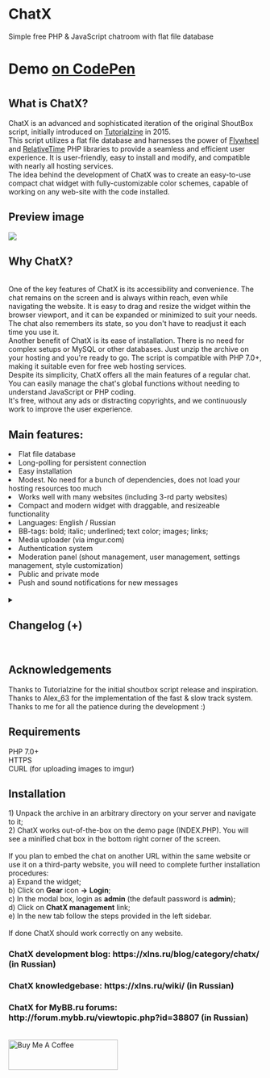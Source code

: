 # ChatX
Simple free PHP &amp; JavaScript chatroom with flat file database

<h1>Demo <a href="https://codepen.io/C3La-NS/full/jOZpgRW">on CodePen</a><h1>

<h2>What is ChatX?</h2>
ChatX is an advanced and sophisticated iteration of the original ShoutBox script, initially introduced on <a href="https://tutorialzine.com/2015/01/shoutbox-php-jquery">Tutorialzine</a> in 2015.
<br />
This script utilizes a flat file database and harnesses the power of <a href="https://github.com/jamesmoss/flywheel">Flywheel</a> and <a href="https://github.com/mpratt/RelativeTime">RelativeTime</a> PHP libraries to provide a seamless and efficient user experience. It is user-friendly, easy to install and modify, and compatible with nearly all hosting services.
<br />
The idea behind the development of ChatX was to create an easy-to-use compact chat widget with fully-customizable color schemes, capable of working on any web-site with the code installed.
<br />
<h2>Preview image</h2>
<img src="https://i.imgur.com/BlIRJZ9.png">

<h2>Why ChatX?</h2>
<br />
One of the key features of ChatX is its accessibility and convenience. The chat remains on the screen and is always within reach, even while navigating the website. It is easy to drag and resize the widget within the browser viewport, and it can be expanded or minimized to suit your needs. The chat also remembers its state, so you don't have to readjust it each time you use it.
<br />
Another benefit of ChatX is its ease of installation. There is no need for complex setups or MySQL or other databases. Just unzip the archive on your hosting and you're ready to go. The script is compatible with PHP 7.0+, making it suitable even for free web hosting services.
<br />
Despite its simplicity, ChatX offers all the main features of a regular chat. You can easily manage the chat's global functions without needing to understand JavaScript or PHP coding.
<br />
It's free, without any ads or distracting copyrights, and we continuously work to improve the user experience.
<br />
<h2>Main features:</h2>
<li>Flat file database</li>
<li>Long-polling for persistent connection</li>
<li>Easy installation</li>
<li>Modest. No need for a bunch of dependencies, does not load your hosting resources too much</li>
<li>Works well with many websites (including 3-rd party websites)</li>
<li>Compact and modern widget with draggable, and resizeable functionality</li>
<li>Languages: English / Russian</li>
<li>BB-tags: bold; italic; underlined; text color; images; links;</li>
<li>Media uploader (via imgur.com)</li>
<li>Authentication system</li>
<li>Moderation panel (shout management, user management, settings management, style customization)</li>
<li>Public and private mode</li>
<li>Push and sound notifications for new messages</li>
<br />
<details> 
  <summary><h2>Changelog (+)</h2></summary>
  <b>ver 1.4.0</b>
  <li>Close button that minifies chat</li>
  <li>Stop Get query when minimized and restore on expand</li>
  <li>New universal scrollbar</li>
  <li>Pulsating indicator when in fast track mode</li>
  <li>Open links in new window</li>
  <li>Simpler code (in process of developing universal widget)</li>
  <li>Updated Draggable.js library, now ChatX works with great variety of jQuery libraries</li>
  <b>ver 1.5.0</b>
  <li>a better way of loading CSS</li>
  <li>Interface translation simplified</li>
  <li>UI improvements</li>
  <li>Moderation page</li>
  <li>Updated icon while uploading image</li>
  <li>Fixed when image was uploaded but not sent due to the empty name field</li>
  <li>script.js --> core.js</li>
  <li>Updated widget (simpler installation)</li>
  <li>Beta Authentication (login & sign up)</li>
  <li>Public & Private mode</li>
  <li>New Settings.php file with easily customizable ChatX settings</li>
  <li>Logged In users have a verification icon</li>
  <li>Usergroups: users and moderators.</li>
  <li>Updated Flywheel library (more developed database in perspective)</li>
  <b>ver 1.6.0</b>
  <li>Private mode no longer in beta</li>
  <li>Passwords are hashed with PASSWORD_BCRYPT</li>
  <li>Cookies secured</li>
  <li>Json files no longer accessible directly</li>
  <li>General security improvements</li>
  <li>Complete userlist page</li>
  <li>New page - Setups.php. Easy way to edit settings</li>
  <li>ChatX now checks when it is outside viewpoint and restores its position</li>
  <b>ver 1.7.0</b>
  <li>Featherlight library allows viewing uploaded images in modal window</li>
  <li>New prompt menu for bb-tags</li>
  <li>Resize widget horizontally</li>
  <li>Updates for moderator's panel with new options and settings</li>
  <li>Changeable widget language (Rus/Eng)</li>
  <li>Widget works better with various websites</li>
  <li>General improvements and updates</li>
  <b>ver 1.8.0</b>
  <li>MyBB integration</li>
  <li>Chat history</li>
  <li>New settings options</li>
  <li>Stability & performance improvements</li>
  <b>ver 1.9.0</b>
  <li>Shout management: multiple message selection</li>
  <li>New settings in moderator's panel</li>
  <b>ver 2.0.0</b>
  <li>New messages at the bottom</li>
  <li>Thumbnails for jpg and jpeg images</li>
  <li>Updated UI when uploading images from external URLs</li>
  <li>All images are hosted on Imgur.com</li>
  <b>ver 2.1.0</b>
  <li>Username styling</li>
  <b>ver 2.2.0</b>
  <li>Notification for the new messages when widget is minimized</li>
  <li>Audio notifications for the new messages when user is logged in</li>
  <li>Highlighted messages of its owner</li>
  <li>Easier style customization with CSS vars</li>
  <b>ver 2.3.0</b>
  <li>Autorecognizing URLs (for users only)</li>
  <li>New menu for link insertion</li>
  <li>Ajax load paused whenever text selected in chat</li>
  <li>Ajax load paused when multiple tabs with widget are active, staying alive in current tab</li>
  <li>New widget styling page with Ace editor in moderator's panel</li>
  <li>Refined styling tuning</li>
  <li>Minimal mobile optimization</li>
  <li>Hotkeys (Ctrl+B) for bold, (Ctrl+I) for italic, (Ctrl+U) for underlined formatting tags</li>
  <li>Prompts on widget demo page</li>
  <li>Option in settings to switch off demo page</li>
  <li>Simple (dumb) push notifications for new messages in chat (for users only)</li>
  <li>New sound notification variant for new messages in chat. New sound effect when message is sent</li>
  <li>Switchable EmojiOne library option for Emoji in chat settings</li>
  <li>Precise timestamp on hovering on relative time mark</li>
  <li>Dynamic loading of chat history in widget itself</li>
  <li>Optimization and improvements for Nginx</li>
  <li>Redesign of minified chat tray</li>
  <b>ver 2.4.0</b>
  <li>Vanilla JS code (no jQuery)</li>
  <li>JWT for loggin in. Persistent loggin session</li>
  <li>No jQuery-ui. Mobile support for drag&drop and resize events</li>
  <li>Full 3rd party websites support</li>
  <li>Custom lightbox gallery with scaling up/down features</li>
  <li>CTRL+V to upload an image from clipboard</li>
  <li>Automatic check for ChatX updates in moderation panel</li>
  <li>Preset widget color schemes</li>
  <li>Enhanced MyBB.ru integration. Keeping profile passwords in the forum storage</li>
  <li>Overall UI improvements for the widget and moderator's panel</li>
  <li>Updated help page</li>
  <li>Imgur application identificator (API) field in ChatX settings</li>
  
</details>
<br />
<h2>Acknowledgements</h2>
Thanks to Tutorialzine for the initial shoutbox script release and inspiration.
<br />
Thanks to Alex_63 for the implementation of the fast & slow track system.
<br />
Thanks to me for all the patience during the development :)
<br />
<h2>Requirements</h2>
PHP 7.0+
<br />
HTTPS
<br />
CURL (for uploading images to imgur)
<br />
<h2>Installation</h2>
1) Unpack the archive in an arbitrary directory on your server and navigate to it;
<br />
2) ChatX works out-of-the-box on the demo page (INDEX.PHP). You will see a minified chat box in the bottom right corner of the screen.
<br />
<br />
If you plan to embed the chat on another URL within the same website or use it on a third-party website, you will need to complete further installation procedures:
<br />
a) Expand the widget;
<br />
b) Click on <b>Gear</b> icon <b>→</b> <b>Login</b>;
<br />
c) In the modal box, login as <b>admin</b> (the default password is <b>admin</b>);
<br />
d) Click on <b>ChatX management</b> link;
<br />
e) In the new tab follow the steps provided in the left sidebar.
<br />
<br />
If done ChatX should work correctly on any website.


<h3>ChatX development blog: https://xlns.ru/blog/category/chatx/ (in Russian)</h3>
<h3>ChatX knowledgebase: https://xlns.ru/wiki/ (in Russian)</h3>
<h3>ChatX for MyBB.ru forums: http://forum.mybb.ru/viewtopic.php?id=38807 (in Russian)</h3>
<br />
<a href="https://www.buymeacoffee.com/C3LaNS" target="_blank"><img src="https://cdn.buymeacoffee.com/buttons/v2/default-yellow.png" alt="Buy Me A Coffee" style="height: 60px !important;width: 217px !important;" ></a>